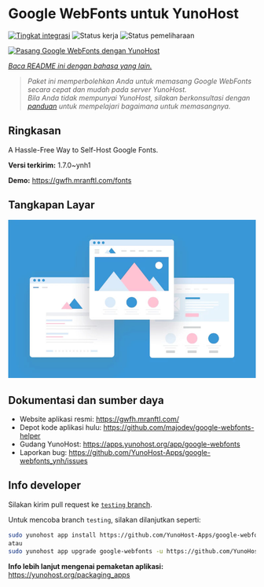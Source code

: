 <!--
N.B.: README ini dibuat secara otomatis oleh <https://github.com/YunoHost/apps/tree/master/tools/readme_generator>
Ini TIDAK boleh diedit dengan tangan.
-->

# Google WebFonts untuk YunoHost

[![Tingkat integrasi](https://apps.yunohost.org/badge/integration/google-webfonts)](https://ci-apps.yunohost.org/ci/apps/google-webfonts/)
![Status kerja](https://apps.yunohost.org/badge/state/google-webfonts)
![Status pemeliharaan](https://apps.yunohost.org/badge/maintained/google-webfonts)

[![Pasang Google WebFonts dengan YunoHost](https://install-app.yunohost.org/install-with-yunohost.svg)](https://install-app.yunohost.org/?app=google-webfonts)

*[Baca README ini dengan bahasa yang lain.](./ALL_README.md)*

> *Paket ini memperbolehkan Anda untuk memasang Google WebFonts secara cepat dan mudah pada server YunoHost.*  
> *Bila Anda tidak mempunyai YunoHost, silakan berkonsultasi dengan [panduan](https://yunohost.org/install) untuk mempelajari bagaimana untuk memasangnya.*

## Ringkasan

A Hassle-Free Way to Self-Host Google Fonts.

**Versi terkirim:** 1.7.0~ynh1

**Demo:** <https://gwfh.mranftl.com/fonts>

## Tangkapan Layar

![Tangkapan Layar pada Google WebFonts](./doc/screenshots/example.jpg)

## Dokumentasi dan sumber daya

- Website aplikasi resmi: <https://gwfh.mranftl.com/>
- Depot kode aplikasi hulu: <https://github.com/majodev/google-webfonts-helper>
- Gudang YunoHost: <https://apps.yunohost.org/app/google-webfonts>
- Laporkan bug: <https://github.com/YunoHost-Apps/google-webfonts_ynh/issues>

## Info developer

Silakan kirim pull request ke [`testing` branch](https://github.com/YunoHost-Apps/google-webfonts_ynh/tree/testing).

Untuk mencoba branch `testing`, silakan dilanjutkan seperti:

```bash
sudo yunohost app install https://github.com/YunoHost-Apps/google-webfonts_ynh/tree/testing --debug
atau
sudo yunohost app upgrade google-webfonts -u https://github.com/YunoHost-Apps/google-webfonts_ynh/tree/testing --debug
```

**Info lebih lanjut mengenai pemaketan aplikasi:** <https://yunohost.org/packaging_apps>
